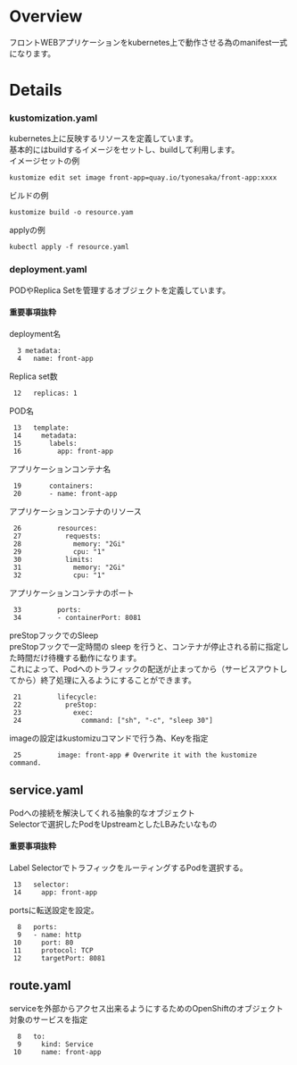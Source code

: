# Overview
フロントWEBアプリケーションをkubernetes上で動作させる為のmanifest一式になります。

# Details
### kustomization.yaml
kubernetes上に反映するリソースを定義しています。<br>
基本的にはbuildするイメージをセットし、buildして利用します。<br>
イメージセットの例
```
kustomize edit set image front-app=quay.io/tyonesaka/front-app:xxxx
```
ビルドの例
```
kustomize build -o resource.yam
```
applyの例
```
kubectl apply -f resource.yaml
```

### deployment.yaml
PODやReplica Setを管理するオブジェクトを定義しています。
#### 重要事項抜粋
deployment名
```
  3 metadata:
  4   name: front-app
```
Replica set数
```
 12   replicas: 1
```
POD名
```
 13   template:
 14     metadata:
 15       labels:
 16         app: front-app
```
アプリケーションコンテナ名
```
 19       containers:
 20       - name: front-app
```
アプリケーションコンテナのリソース
```
 26         resources:
 27           requests:
 28             memory: "2Gi"
 29             cpu: "1"
 30           limits:
 31             memory: "2Gi"
 32             cpu: "1"
```
アプリケーションコンテナのポート
```
 33         ports:
 34         - containerPort: 8081
```
preStopフックでのSleep<br>
preStopフックで一定時間の sleep を行うと、コンテナが停止される前に指定した時間だけ待機する動作になります。<br>
これによって、Podへのトラフィックの配送が止まってから（サービスアウトしてから）終了処理に入るようにすることができます。
```
 21         lifecycle:
 22           preStop:
 23             exec:
 24               command: ["sh", "-c", "sleep 30"]
```
imageの設定はkustomizuコマンドで行う為、Keyを指定
```
 25         image: front-app # Overwrite it with the kustomize command.
```

## service.yaml
Podへの接続を解決してくれる抽象的なオブジェクト<br>
Selectorで選択したPodをUpstreamとしたLBみたいなもの<br>
#### 重要事項抜粋
Label SelectorでトラフィックをルーティングするPodを選択する。
```
 13   selector:
 14     app: front-app
```
portsに転送設定を設定。
```
  8   ports:
  9   - name: http
 10     port: 80
 11     protocol: TCP
 12     targetPort: 8081
```

## route.yaml
serviceを外部からアクセス出来るようにするためのOpenShiftのオブジェクト<br>
対象のサービスを指定
```
  8   to:
  9     kind: Service
 10     name: front-app
```